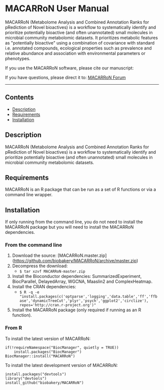 

# MACARRoN User Manual #  
  
MACARRoN (Metabolome Analysis and Combined Annotation Ranks for pRediction of Novel bioactives) is a workflow to systematically identify and prioritize potentially bioactive (and often unannotated)
small molecules in microbial community metabolomic datasets. It prioritizes metabolic features as "potentially bioactive" using a combination of covariance with standard i.e. annotated compounds, ecological properties such as prevalence and relative abundance and association with environmental parameters or phenotypes.

If you use the MACARRoN software, please cite our manuscript: 

If you have questions, please direct it to:
[MACARRoN Forum](https://forum.biobakery.org/c/microbial-community-profiling/macarron)

--------------------------------------------
   
## Contents ##
* [Description](#description)
* [Requirements](#requirements)
* [Installation](#installation)

## Description

MACARRoN (Metabolome Analysis and Combined Annotation Ranks for pRediction of Novel bioactives) is a workflow to systematically identify and prioritize potentially bioactive (and often unannotated) small molecules in microbial community metabolomic datasets.

## Requirements

MACARRoN is an R package that can be run as a set of R functions or via a command line wrapper.
     
## Installation

If only running from the command line, you do not need to install the MACARRoN package but you will need to install the MACARRoN dependencies.

### From the command line ###

1. Download the source: [MACARRoN.master.zip] (https://github.com/biobakery/MACARRoN/archive/master.zip)
2. Decompress the download:
    * ``$ tar xzvf MACARRoN-master.zip``
3. Install the Bioconductor dependencies: SummarizedExperiment, BiocParallel, DelayedArray, WGCNA, Maaslin2 and ComplexHeatmap.
4. Install the CRAN dependencies:
    * ``$ R -q -e "install.packages(c('optparse','logging','data.table','ff','ffbase','dynamicTreeCut','plyr','psych','ggplot2','circlize'), repos='http://cran.r-project.org')"``
5. Install the MACARRoN package (only required if running as an R function).

### From R ###

To install the latest version of MACARRoN:

```{r, eval=FALSE}
if(!requireNamespace("BiocManager", quietly = TRUE))
    install.packages("BiocManager")
BiocManager::install("MACARRoN")
```
To install the latest development version of MACARRoN:

```{r, eval=FALSE}
install.packages("devtools")
library("devtools")
install_github("biobakery/MACARRoN")
```

